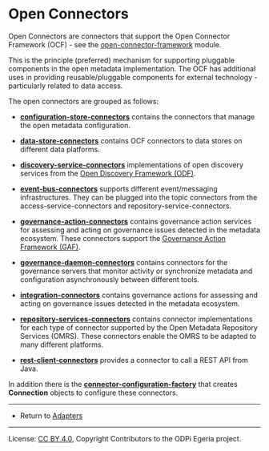 <!-- SPDX-License-Identifier: CC-BY-4.0 -->
<!-- Copyright Contributors to the ODPi Egeria project. -->

  
# Open Connectors

Open Connectors are connectors that support the 
Open Connector Framework (OCF) - see
the [open-connector-framework](../../frameworks/open-connector-framework/README.md) module.

This is the principle (preferred) mechanism for supporting pluggable
components in the open metadata implementation.  The OCF has additional uses
in providing reusable/pluggable components for external technology - particularly
related to data access.

The open connectors are grouped as follows:

* **[configuration-store-connectors](configuration-store-connectors)** contains the connectors that manage
the open metadata configuration.

* **[data-store-connectors](data-store-connectors)** contains OCF connectors to data stores on different
data platforms.

* **[discovery-service-connectors](discovery-service-connectors)** implementations of open discovery services
from the [Open Discovery Framework (ODF)](../../frameworks/open-discovery-framework).

* **[event-bus-connectors](event-bus-connectors)** supports different event/messaging infrastructures.
They can be plugged into the topic connectors from the access-service-connectors
and repository-service-connectors.

* **[governance-action-connectors](governance-action-connectors)** contains governance action services for 
assessing and acting on governance issues detected in the metadata ecosystem.
These connectors support the [Governance Action Framework (GAF)](../../frameworks/governance-action-framework).

* **[governance-daemon-connectors](governance-daemon-connectors)** contains connectors for the governance
servers that monitor activity or synchronize metadata and configuration
asynchronously between different tools.

* **[integration-connectors](integration-connectors)** contains governance actions for assessing and acting on
governance issues detected in the metadata ecosystem.

* **[repository-services-connectors](repository-services-connectors)** contains connector implementations for
each type of connector supported by the Open Metadata Repository Services (OMRS).
These connectors enable the OMRS to be adapted to many different platforms.

* **[rest-client-connectors](rest-client-connectors)** provides a connector to call a REST API from
Java.

In addition there is the **[connector-configuration-factory](connector-configuration-factory)**
that creates **Connection** objects to configure these connectors.

----
* Return to [Adapters](..)

----
License: [CC BY 4.0](https://creativecommons.org/licenses/by/4.0/),
Copyright Contributors to the ODPi Egeria project.
